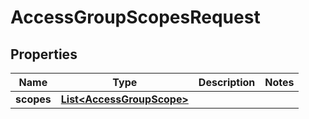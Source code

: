

# AccessGroupScopesRequest


## Properties

Name | Type | Description | Notes
------------ | ------------- | ------------- | -------------
**scopes** | [**List&lt;AccessGroupScope&gt;**](AccessGroupScope.md) |  | 



